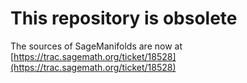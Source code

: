 # This repository is obsolete

The sources of SageManifolds are now at
[https://trac.sagemath.org/ticket/18528](https://trac.sagemath.org/ticket/18528)
